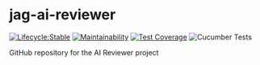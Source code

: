 # jag-ai-reviewer

[![Lifecycle:Stable](https://img.shields.io/badge/Lifecycle-Stable-97ca00)](https://github.com/bcgov/repomountie/blob/master/doc/lifecycle-badges.md) [![Maintainability](https://api.codeclimate.com/v1/badges/bad2bae7441cf714e2db/maintainability)](https://codeclimate.com/github/bcgov/jag-ai-reviewer/maintainability) [![Test Coverage](https://api.codeclimate.com/v1/badges/bad2bae7441cf714e2db/test_coverage)](https://codeclimate.com/github/bcgov/jag-ai-reviewer/test_coverage) ![Cucumber Tests](https://github.com/bcgov/jag-ai-reviewer/workflows/Cucumber%20Tests/badge.svg)

GitHub repository for the AI Reviewer project
